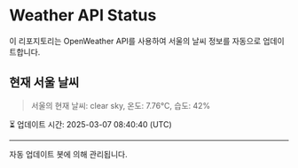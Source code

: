 
# Weather API Status

이 리포지토리는 OpenWeather API를 사용하여 서울의 날씨 정보를 자동으로 업데이트합니다.

## 현재 서울 날씨
> 서울의 현재 날씨: clear sky, 온도: 7.76°C, 습도: 42%

⏳ 업데이트 시간: 2025-03-07 08:40:40 (UTC)

---
자동 업데이트 봇에 의해 관리됩니다.
